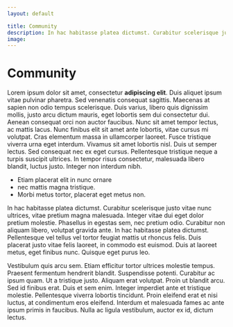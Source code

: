 ```yaml
---
layout: default

title: Community
description: In hac habitasse platea dictumst. Curabitur scelerisque justo vitae nunc ultrices.
image: 
---
```


# Community

Lorem ipsum dolor sit amet, consectetur **adipiscing elit**. Duis aliquet ipsum vitae pulvinar pharetra. Sed venenatis consequat sagittis. Maecenas at sapien non odio tempus scelerisque. Duis varius, libero quis dignissim mollis, justo arcu dictum mauris, eget lobortis sem dui consectetur dui. Aenean consequat orci non auctor faucibus. Nunc sit amet tempor lectus, ac mattis lacus. Nunc finibus elit sit amet ante lobortis, vitae cursus mi volutpat. Cras elementum massa in ullamcorper laoreet. Fusce tristique viverra urna eget interdum. Vivamus sit amet lobortis nisl. Duis ut semper lectus. Sed consequat nec ex eget cursus. Pellentesque tristique neque a turpis suscipit ultrices. In tempor risus consectetur, malesuada libero blandit, luctus justo. Integer non interdum nibh.

- Etiam placerat elit in nunc ornare
- nec mattis magna tristique. 
- Morbi metus tortor, placerat eget metus non. 

In hac habitasse platea dictumst. Curabitur scelerisque justo vitae nunc ultrices, vitae pretium magna malesuada. Integer vitae dui eget dolor pretium molestie. Phasellus in egestas sem, nec pretium odio. Curabitur non aliquam libero, volutpat gravida ante. In hac habitasse platea dictumst. Pellentesque vel tellus vel tortor feugiat mattis ut rhoncus felis. Duis placerat justo vitae felis laoreet, in commodo est euismod. Duis at laoreet metus, eget finibus nunc. Quisque eget purus leo.

Vestibulum quis arcu sem. Etiam efficitur tortor ultrices molestie tempus. Praesent fermentum hendrerit blandit. Suspendisse potenti. Curabitur ac ipsum quam. Ut a tristique justo. Aliquam erat volutpat. Proin ut blandit arcu. Sed id finibus erat. Duis et sem enim. Integer imperdiet ante et tristique molestie. Pellentesque viverra lobortis tincidunt. Proin eleifend erat et nisi luctus, at condimentum eros eleifend. Interdum et malesuada fames ac ante ipsum primis in faucibus. Nulla ac ligula vestibulum, auctor ex id, dictum lectus. 